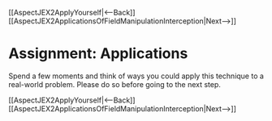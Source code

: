 [[AspectJEX2ApplyYourself|<--Back]] [[AspectJEX2ApplicationsOfFieldManipulationInterception|Next-->]]

# Assignment: Applications
Spend a few moments and think of ways you could apply this technique to a real-world problem. Please do so before going to the next step.

[[AspectJEX2ApplyYourself|<--Back]] [[AspectJEX2ApplicationsOfFieldManipulationInterception|Next-->]]